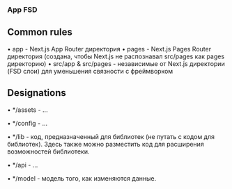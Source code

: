 ### App FSD

## Common rules

• app - Next.js App Router директория
• pages - Next.js Pages Router директория (создана, чтобы Next.js не распознавал src/pages как pages директорию)
• src/app & src/pages - независимые от Next.js директории (FSD слои) для уменьшения связности с фреймворком

## Designations

• \*/assets - ...

• \*/config - ...

• \*/lib - код, предназначенный для библиотек (не путать с кодом для библиотек). Здесь также можно разместить код для расширения возможностей библиотеки.

• \*/api - ...

• \*/model - модель того, как изменяются данные.
